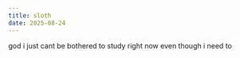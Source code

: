 ```yaml
---
title: sloth
date: 2025-08-24
---
```


god i just cant be bothered to study right now even though i need to